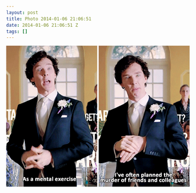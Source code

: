 ```yaml
---
layout: post
title: Photo 2014-01-06 21:06:51
date: 2014-01-06 21:06:51 Z
tags: []
---
```

![](/media/2014/01/72473749409_0.gif)
![](/media/2014/01/72473749409_1.gif)

